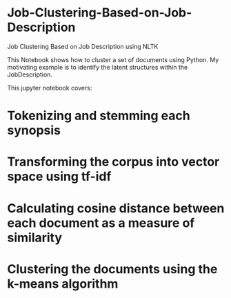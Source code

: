 # Job-Clustering-Based-on-Job-Description
Job Clustering Based on Job Description using NLTK


This Notebook shows how to cluster a set of documents using Python. My motivating example is to identify the latent structures within the JobDescription. 

This jupyter notebook covers:

# Tokenizing and stemming each synopsis
# Transforming the corpus into vector space using tf-idf
# Calculating cosine distance between each document as a measure of similarity
# Clustering the documents using the k-means algorithm
